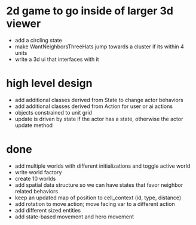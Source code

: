 # 2d game to go inside of larger 3d viewer
* add a circling state
* make WantNeighborsThreeHats jump towards a cluster if its within 4 units
* write a 3d ui that interfaces with it 

# high level design
* add additional classes derived from State to change actor behaviors
* add additional classes derived from Action for user or ai actions 
* objects constrained to unit grid
* update is driven by state if the actor has a state, otherwise the actor update method 

# done
* add multiple worlds with different initializations and toggle active world
* write world factory
* create 10 worlds
* add spatial data structure so we can have states that favor neighbor related behaviors 
* keep an updated map of position to cell_context (id, type, distance)
* add rotation to move action; move facing var to a different action 
* add different sized entities
* add state-based movement and hero movement

